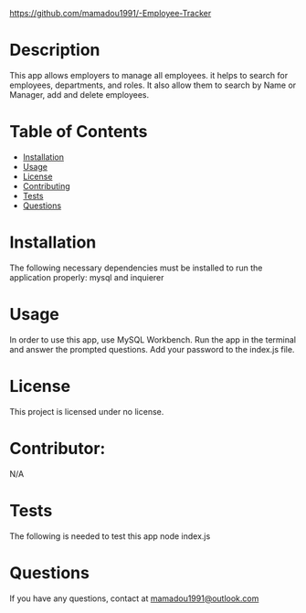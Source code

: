 
  https://github.com/mamadou1991/-Employee-Tracker
  # Description
  This app allows employers to manage all employees. it helps to search for employees, departments, and roles. It also allow them to search by Name or Manager, add and delete employees. 
  # Table of Contents 
  * [Installation](#installation)
  * [Usage](#usage)
  * [License](#license)
  * [Contributing](#contributor)
  * [Tests](#tests)
  * [Questions](#questions)
  # Installation
  The following necessary dependencies must be installed to run the application properly: mysql and inquierer
  # Usage
  In order to use this app, use MySQL Workbench. Run the app in the terminal and answer the prompted questions. Add your password to the index.js file.
  # License
  This project is licensed under no license. 

  # Contributor: 
  N/A
  # Tests
  The following is needed to test this app
  node index.js
  # Questions
  If you have any questions, contact at mamadou1991@outlook.com
  
  
  
  